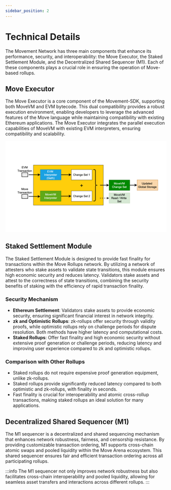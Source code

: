 ```yaml
---
sidebar_position: 2
---
```


# Technical Details

The Movement Network has three main components that enhance its performance, security, and interoperability: the Move Executor, the Staked Settlement Module, and the Decentralized Shared Sequencer (M1). Each of these components plays a crucial role in ensuring the operation of Move-based rollups.

## Move Executor

The Move Executor is a core component of the Movement-SDK, supporting both MoveVM and EVM bytecode. This dual compatibility provides a robust execution environment, enabling developers to leverage the advanced features of the Move language while maintaining compatibility with existing Ethereum applications. The Move Executor integrates the parallel execution capabilities of MoveVM with existing EVM interpreters, ensuring compatibility and scalability.

![Move Executor](./images/executor.png)

## Staked Settlement Module

The Staked Settlement Module is designed to provide fast finality for transactions within the Move Rollups network. By utilizing a network of attesters who stake assets to validate state transitions, this module ensures high economic security and reduces latency. Validators stake assets and attest to the correctness of state transitions, combining the security benefits of staking with the efficiency of rapid transaction finality.

<!-- ![Staked Rollups](./images/staked_rollups.png) -->

### Security Mechanism

- **Ethereum Settlement**: Validators stake assets to provide economic security, ensuring significant financial interest in network integrity.
- **zk and Optimistic Rollups**: zk-rollups offer security through validity proofs, while optimistic rollups rely on challenge periods for dispute resolution. Both methods have higher latency and computational costs.
- **Staked Rollups**: Offer fast finality and high economic security without extensive proof generation or challenge periods, reducing latency and improving user experience compared to zk and optimistic rollups.

### Comparison with Other Rollups

- Staked rollups do not require expensive proof generation equipment, unlike zk-rollups.
- Staked rollups provide significantly reduced latency compared to both optimistic and zk-rollups, with finality in seconds.
- Fast finality is crucial for interoperability and atomic cross-rollup transactions, making staked rollups an ideal solution for many applications.

## Decentralized Shared Sequencer (M1)

The M1 sequencer is a decentralized and shared sequencing mechanism that enhances network robustness, fairness, and censorship resistance. By providing customizable transaction ordering, M1 supports cross-chain atomic swaps and pooled liquidity within the Move Arena ecosystem. This shared sequencer ensures fair and efficient transaction ordering across all participating rollups.

<!-- ![M1 Shared Decentralized Sequencer](./images/shared_sequencer.png) -->

:::info
The M1 sequencer not only improves network robustness but also facilitates cross-chain interoperability and pooled liquidity, allowing for seamless asset transfers and interactions across different rollups.
:::